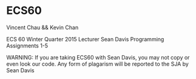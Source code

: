 # ECS60
Vincent Chau && Kevin Chan

ECS 60 Winter Quarter 2015 Lecturer Sean Davis Programming Assignments 1-5

WARNING: If you are taking ECS60 with Sean Davis, you may not copy or even look our code.
Any form of plagarism will be reported to the SJA by Sean Davis

